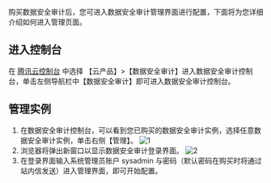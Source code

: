 购买数据安全审计后，您可进入数据安全审计管理界面进行配置，下面将为您详细介绍如何进入管理页面。
## 进入控制台
在 [腾讯云控制台](https://console.cloud.tencent.com/) 中选择 【云产品】>【数据安全审计】进入数据安全审计控制台，单击左侧导航栏中【数据安全审计】即可进入数据安全审计控制台。

## 管理实例
1. 在数据安全审计控制台，可以看到您已购买的数据安全审计实例，选择任意数据安全审计实例，单击右侧【管理】。
 ![1](https://main.qcloudimg.com/raw/e9874bf2fe6ab07763ead738a1f1e79b.png)
2. 浏览器将弹出新窗口以显示数据安全审计登录界面。
 ![2](https://main.qcloudimg.com/raw/3b7e33a795145c968d2faad64c01521d.png)
3. 在登录界面输入系统管理员账户 sysadmin 与密码（默认密码在购买时将通过站内信发送）进入管理界面，即可开始配置。
